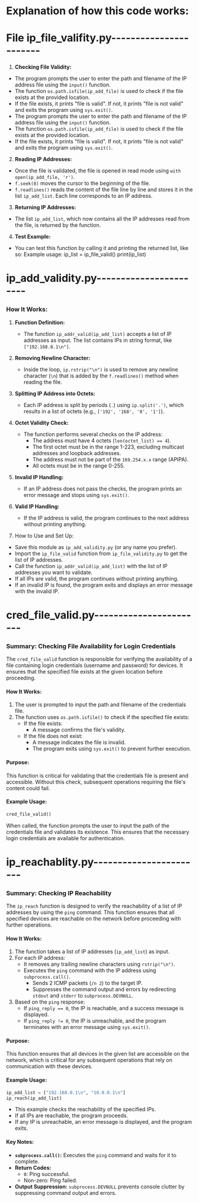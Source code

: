 # Explanation of how this code works:

# File ip_file_valifity.py-----------------------

1. **Checking File Validity:**
- The program prompts the user to enter the path and filename of the IP address file using the `input()` function.
- The function `os.path.isfile(ip_add_file)` is used to check if the file exists at the provided location.
- If the file exists, it prints "file is valid". If not, it prints "file is not valid" and exits the program using `sys.exit()`.
 - The program prompts the user to enter the path and filename of the IP address file using the `input()` function.
- The function `os.path.isfile(ip_add_file)` is used to check if the file exists at the provided location.
 - If the file exists, it prints "file is valid". If not, it prints "file is not valid" and exits the program using `sys.exit()`.

2. **Reading IP Addresses:**
 - Once the file is validated, the file is opened in read mode using `with open(ip_add_file, 'r')`.
- `f.seek(0)` moves the cursor to the beginning of the file.
- `f.readlines()` reads the content of the file line by line and stores it in the list `ip_add_list`. Each line corresponds to an IP address.

3. **Returning IP Addresses:**
- The list `ip_add_list`, which now contains all the IP addresses read from the file, is returned by the function.

4. **Test Example:**
 - You can test this function by calling it and printing the returned list, like so:
    Example usage:
        ip_list = ip_file_valid()
        print(ip_list)


# ip_add_validity.py-----------------------

### How It Works:

1. **Function Definition:**
   - The function `ip_addr_valid(ip_add_list)` accepts a list of IP addresses as input. The list contains IPs in string format, like `["192.168.0.1\n"]`.

2. **Removing Newline Character:**
   - Inside the loop, `ip.rstrip("\n")` is used to remove any newline character (`\n`) that is added by the `f.readlines()` method when reading the file.

3. **Splitting IP Address into Octets:**
   - Each IP address is split by periods (`.`) using `ip.split('.')`, which results in a list of octets (e.g., `['192', '168', '0', '1']`).

4. **Octet Validity Check:**
   - The function performs several checks on the IP address:
     - The address must have 4 octets (`len(octet_list) == 4`).
     - The first octet must be in the range 1-223, excluding multicast addresses and loopback addresses.
     - The address must not be part of the `169.254.x.x` range (APIPA).
     - All octets must be in the range 0-255.

5. **Invalid IP Handling:**
   - If an IP address does not pass the checks, the program prints an error message and stops using `sys.exit()`.

6. **Valid IP Handling:**
   - If the IP address is valid, the program continues to the next address without printing anything.



7. How to Use and Set Up:

- Save this module as `ip_add_validity.py` (or any name you prefer).
- Import the `ip_file_valid` function from `ip_file_validity.py` to get the list of IP addresses.
- Call the function `ip_addr_valid(ip_add_list)` with the list of IP addresses you want to validate.
- If all IPs are valid, the program continues without printing anything.
- If an invalid IP is found, the program exits and displays an error message with the invalid IP.



# cred_file_valid.py-----------------------

### **Summary: Checking File Availability for Login Credentials**

The `cred_file_valid` function is responsible for verifying the availability of a file containing login credentials (username and password) for devices. It ensures that the specified file exists at the given location before proceeding.

#### **How It Works:**
1. The user is prompted to input the path and filename of the credentials file.
2. The function uses `os.path.isfile()` to check if the specified file exists:
   - If the file exists:
     - A message confirms the file's validity.
   - If the file does not exist:
     - A message indicates the file is invalid.
     - The program exits using `sys.exit()` to prevent further execution.

#### **Purpose:**
This function is critical for validating that the credentials file is present and accessible. Without this check, subsequent operations requiring the file's content could fail.

#### **Example Usage:**
```python
cred_file_valid()
```
When called, the function prompts the user to input the path of the credentials file and validates its existence. This ensures that the necessary login credentials are available for authentication.

# ip_reachablity.py-----------------------
### **Summary: Checking IP Reachability**

The `ip_reach` function is designed to verify the reachability of a list of IP addresses by using the `ping` command. This function ensures that all specified devices are reachable on the network before proceeding with further operations.

#### **How It Works:**
1. The function takes a list of IP addresses (`ip_add_list`) as input.
2. For each IP address:
   - It removes any trailing newline characters using `rstrip("\n")`.
   - Executes the `ping` command with the IP address using `subprocess.call()`.
     - Sends 2 ICMP packets (`/n 2`) to the target IP.
     - Suppresses the command output and errors by redirecting `stdout` and `stderr` to `subprocess.DEVNULL`.
3. Based on the `ping` response:
   - If `ping_reply == 0`, the IP is reachable, and a success message is displayed.
   - If `ping_reply != 0`, the IP is unreachable, and the program terminates with an error message using `sys.exit()`.

#### **Purpose:**
This function ensures that all devices in the given list are accessible on the network, which is critical for any subsequent operations that rely on communication with these devices.

#### **Example Usage:**
```python
ip_add_list = ["192.168.0.1\n", "10.0.0.1\n"]
ip_reach(ip_add_list)
```
- This example checks the reachability of the specified IPs.
- If all IPs are reachable, the program proceeds.
- If any IP is unreachable, an error message is displayed, and the program exits.

#### **Key Notes:**
- **`subprocess.call()`:** Executes the `ping` command and waits for it to complete.
- **Return Codes:**
  - `0`: Ping successful.
  - Non-zero: Ping failed.
- **Output Suppression:** `subprocess.DEVNULL` prevents console clutter by suppressing command output and errors.